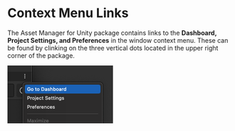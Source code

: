 # Context Menu Links


The Asset Manager for Unity package contains links to the **Dashboard, Project Settings, and Preferences** in the window context menu. These can be found by clinking on the three vertical dots located in the upper right corner of the package.

![Context menu panel](./images/context-menu-links.png)